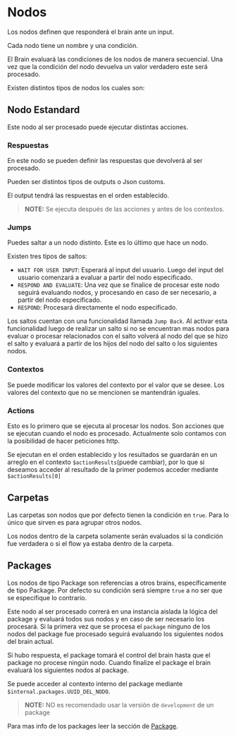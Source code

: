 # Nodos
Los nodos definen que responderá el brain ante un input.

Cada nodo tiene un nombre y una condición.

El Brain evaluará las condiciones de los nodos de manera secuencial. Una vez que la condición del nodo devuelva un valor verdadero este será procesado.

Existen distintos tipos de nodos los cuales son:

## Nodo Estandard
Este nodo al ser procesado puede ejecutar distintas acciones.

### Respuestas
En este nodo se pueden definir las respuestas que devolverá al ser procesado.

Pueden ser distintos tipos de outputs o Json customs.

El output tendrá las respuestas en el orden establecido.
> **NOTE:** Se ejecuta después de las acciones y antes de los contextos.

### Jumps
Puedes saltar a un nodo distinto. Este es lo último que hace un nodo.

Existen tres tipos de saltos:
- `WAIT FOR USER INPUT`: Esperará al input del usuario. Luego del input del usuario comenzará a evaluar a partir del nodo especificado.
- `RESPOND AND EVALUATE`: Una vez que se finalice de procesar este nodo seguirá evaluando nodos, y procesando en caso de ser necesario, a partir del nodo especificado.
- `RESPOND`: Procesará directamente el nodo especificado.

Los saltos cuentan con una funcionalidad llamada `Jump Back`. Al activar esta funcionalidad luego de realizar un salto si no se encuentran mas nodos para evaluar o procesar relacionados con el salto volverá al nodo del que se hizo el salto y evaluará a partir de los hijos del nodo del salto o los siguientes nodos.

### Contextos
Se puede modificar los valores del contexto por el valor que se desee.
Los valores del contexto que no se mencionen se mantendrán iguales.

### Actions
Esto es lo primero que se ejecuta al procesar los nodos. Son acciones que se ejecutan cuando el nodo es procesado.
Actualmente solo contamos con la posibilidad de hacer peticiones http.

Se ejecutan en el orden establecido y los resultados se guardarán en un arreglo en el contexto `$actionResults`(puede cambiar), por lo que si deseamos acceder al resultado de la primer podemos acceder mediante `$actionResults[0]`

## Carpetas
Las carpetas son nodos que por defecto tienen la condición en `true`. Para lo único que sirven es para agrupar otros nodos.

Los nodos dentro de la carpeta solamente serán evaluados si la condición fue verdadera o si el flow ya estaba dentro de la carpeta.

## Packages
Los nodos de tipo Package son referencias a otros brains, específicamente de tipo Package. Por defecto su condición será siempre `true` a no ser que se especifique lo contrario.

Este nodo al ser procesado correrá en una instancia aislada la lógica del package y evaluará todos sus nodos y en caso de ser necesario los procesará. Si la primera vez que se procesa el `package` ninguno de los nodos del package fue procesado seguirá evaluando los siguientes nodos del brain actual.

Si hubo respuesta, el package tomará el control del brain hasta que el package no procese ningún nodo. Cuando finalize el package el brain evaluará los siguientes nodos al package.

Se puede acceder al contexto interno del package mediante `$internal.packages.UUID_DEL_NODO`.
> **NOTE:** NO es recomendado usar la versión de `development` de un package

Para mas info de los packages leer la sección de [Package](./Package.md#package).
